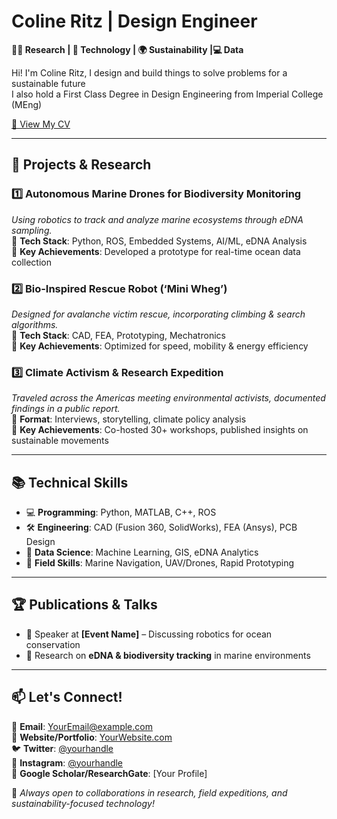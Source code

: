 # Coline Ritz | Design Engineer

**👩‍🔬 Research | 🤖 Technology | 🌍 Sustainability |💻 Data**  

Hi! I'm Coline Ritz, I design and build things to solve problems for a sustainable future  
I also hold a First Class Degree in Design Engineering from Imperial College (MEng)

[📄 View My CV]()

---
## 📌 **Projects & Research**  
### **1️⃣ Autonomous Marine Drones for Biodiversity Monitoring**  
*Using robotics to track and analyze marine ecosystems through eDNA sampling.*  
🔹 **Tech Stack**: Python, ROS, Embedded Systems, AI/ML, eDNA Analysis  
🔹 **Key Achievements**: Developed a prototype for real-time ocean data collection  

### **2️⃣ Bio-Inspired Rescue Robot (‘Mini Wheg’)**  
*Designed for avalanche victim rescue, incorporating climbing & search algorithms.*  
🔹 **Tech Stack**: CAD, FEA, Prototyping, Mechatronics  
🔹 **Key Achievements**: Optimized for speed, mobility & energy efficiency  

### **3️⃣ Climate Activism & Research Expedition**  
*Traveled across the Americas meeting environmental activists, documented findings in a public report.*  
🔹 **Format**: Interviews, storytelling, climate policy analysis  
🔹 **Key Achievements**: Co-hosted 30+ workshops, published insights on sustainable movements  

---

## 📚 **Technical Skills**
- 💻 **Programming**: Python, MATLAB, C++, ROS  
- 🛠️ **Engineering**: CAD (Fusion 360, SolidWorks), FEA (Ansys), PCB Design  
- 🔬 **Data Science**: Machine Learning, GIS, eDNA Analytics  
- 🌊 **Field Skills**: Marine Navigation, UAV/Drones, Rapid Prototyping  

---

## 🏆 **Publications & Talks**
- 🎤 Speaker at **[Event Name]** – Discussing robotics for ocean conservation  
- 📜 Research on **eDNA & biodiversity tracking** in marine environments  

---

## 📫 **Let's Connect!**
💌 **Email**: [YourEmail@example.com](mailto:your.email@example.com)  
🔗 **Website/Portfolio**: [YourWebsite.com](https://yourwebsite.com)  
🐦 **Twitter**: [@yourhandle](https://twitter.com/yourhandle)  
📸 **Instagram**: [@yourhandle](https://instagram.com/yourhandle)  
🔬 **Google Scholar/ResearchGate**: [Your Profile]  

🚀 *Always open to collaborations in research, field expeditions, and sustainability-focused technology!*  


